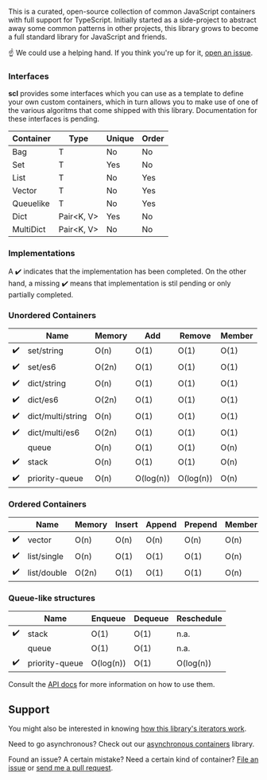 
This is a curated, open-source collection of common JavaScript containers with
full support for TypeScript. Initially started as a side-project to abstract
away some common patterns in other projects, this library grows to become 
a full standard library for JavaScript and friends.

:point_up: We could use a helping hand. If you think you're up for it,
[open an issue](https://github.com/samvv/typescript-containers/issues/new).

### Interfaces

**scl** provides some interfaces which you can use as a template to define your
own custom containers, which in turn allows you to make use of one of the
various algoritms that come shipped with this library. Documentation for these
interfaces is pending.

| Container        | Type                  | Unique | Order     |
|------------------|-----------------------|--------|-----------|
| Bag              | T                     | No     | No        |
| Set              | T                     | Yes    | No        |
| List             | T                     | No     | Yes       |
| Vector           | T                     | No     | Yes       |
| Queuelike        | T                     | No     | Yes       |
| Dict             | Pair&lt;K, V&gt;      | Yes    | No        |
| MultiDict        | Pair&lt;K, V&gt;      | No     | No        |

### Implementations

A :heavy_check_mark: indicates that the implementation has been completed. On the other hand, a
missing :heavy_check_mark: means that implementation is stil pending or only
partially completed.

### Unordered Containers

|                    | Name              | Memory    | Add       | Remove    | Member  |
|--------------------|-------------------|-----------|-----------|-----------|---------|
| :heavy_check_mark: | set/string        | O(n)      | O(1)      | O(1)      | O(1)    |
| :heavy_check_mark: | set/es6           | O(2n)     | O(1)      | O(1)      | O(1)    |
| :heavy_check_mark: | dict/string       | O(n)      | O(1)      | O(1)      | O(1)    |
| :heavy_check_mark: | dict/es6          | O(2n)     | O(1)      | O(1)      | O(1)    |
| :heavy_check_mark: | dict/multi/string | O(n)      | O(1)      | O(1)      | O(1)    |
| :heavy_check_mark: | dict/multi/es6    | O(2n)     | O(1)      | O(1)      | O(1)    |
|                    | queue             | O(n)      | O(1)      | O(1)      | O(n)    |
| :heavy_check_mark: | stack             | O(n)      | O(1)      | O(1)      | O(n)    |
| :heavy_check_mark: | priority-queue    | O(n)      | O(log(n)) | O(log(n)) | O(n)    |

### Ordered Containers

|                    | Name               | Memory  | Insert  | Append  | Prepend | Member | At   | Next | Prev |
|--------------------|--------------------|---------|---------|---------|---------|--------|------|------|------|
| :heavy_check_mark: | vector             | O(n)    | O(n)    | O(n)    | O(n)    | O(n)   | O(1) | O(1) | O(1) |
| :heavy_check_mark: | list/single        | O(n)    | O(1)    | O(1)    | O(1)    | O(n)   | O(n) | O(1) | O(1) |
| :heavy_check_mark: | list/double        | O(2n)   | O(1)    | O(1)    | O(1)    | O(n)   | O(n) | O(1) | O(1) |

### Queue-like structures

|                    | Name           | Enqueue   | Dequeue    | Reschedule   |
|--------------------|----------------|-----------|------------|--------------|
| :heavy_check_mark: | stack          | O(1)      | O(1)       | n.a.         |
|                    | queue          | O(1)      | O(1)       | n.a.         |
| :heavy_check_mark: | priority-queue | O(log(n)) | O(1)       | O(log(n))    |

Consult the [API docs](http://samvv.github.io/project/sync-containers) for more information on how to use them.

## Support

You might also be interested in knowing [how this library's iterators work](http://github.com/samvv/typescript-containers/wiki/Iterators).

Need to go asynchronous? Check out our [asynchronous containers](https://github.com/samvv/typescript-async-containers) library.

Found an issue? A certain mistake? Need a certain kind of container? [File an
issue](https://github.com/samvv/typescript-containers/issues) or [send me a
pull request](https://github.com/samvv/typescript-containers/pulls).


